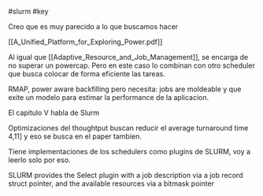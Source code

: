 #slurm 
#key 

Creo que es muy parecido a lo que buscamos hacer

[[A_Unified_Platform_for_Exploring_Power.pdf]]

Al igual que [[Adaptive_Resource_and_Job_Management]], se encarga de no superar un powercap. Pero en este caso lo combinan con otro scheduler que busca colocar de forma eficiente las tareas.

RMAP, power aware backfilling pero necesita: jobs are moldeable y que exite un modelo para estimar la performance de la aplicacion.

El capitulo V habla de Slurm


Optimizaciones del thoughtput buscan reducir el average turnaround time 4,11] y eso se busca en el paper tambien.

Tiene implementaciones de los schedulers como plugins de SLURM, voy a leerlo solo por eso.

SLURM provides the Select plugin with a job description via a job record struct pointer, and the available resources via a bitmask pointer
